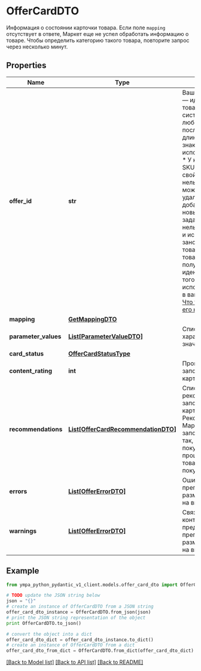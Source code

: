 # OfferCardDTO

Информация о состоянии карточки товара.  Если поле `mapping` отсутствует в ответе, Маркет еще не успел обработать информацию о товаре. Чтобы определить категорию такого товара, повторите запрос через несколько минут. 

## Properties
Name | Type | Description | Notes
------------ | ------------- | ------------- | -------------
**offer_id** | **str** | Ваш SKU — идентификатор товара в вашей системе.  Разрешена любая последовательность длиной до 255 знаков.  Правила использования SKU:  * У каждого товара SKU должен быть свой.  * SKU товара нельзя менять — можно только удалить товар и добавить заново с новым SKU.  * Уже заданный SKU нельзя освободить и использовать заново для другого товара. Каждый товар должен получать новый идентификатор, до того никогда не использовавшийся в вашем каталоге.  [Что такое SKU и как его назначать](https://yandex.ru/support/marketplace/assortment/add/index.html#fields)  | 
**mapping** | [**GetMappingDTO**](GetMappingDTO.md) |  | [optional] 
**parameter_values** | [**List[ParameterValueDTO]**](ParameterValueDTO.md) | Список характеристик с их значениями.  | [optional] 
**card_status** | [**OfferCardStatusType**](OfferCardStatusType.md) |  | [optional] 
**content_rating** | **int** | Процент заполненности карточки. | [optional] 
**recommendations** | [**List[OfferCardRecommendationDTO]**](OfferCardRecommendationDTO.md) | Список рекомендаций к заполнению карточки.  Рекомендации Маркета помогают заполнять карточку так, чтобы покупателям было проще найти ваш товар и решиться на покупку.  | [optional] 
**errors** | [**List[OfferErrorDTO]**](OfferErrorDTO.md) | Ошибки в контенте, препятствующие размещению товара на витрине. | [optional] 
**warnings** | [**List[OfferErrorDTO]**](OfferErrorDTO.md) | Связанные с контентом предупреждения, не препятствующие размещению товара на витрине. | [optional] 

## Example

```python
from ympa_python_pydantic_v1_client.models.offer_card_dto import OfferCardDTO

# TODO update the JSON string below
json = "{}"
# create an instance of OfferCardDTO from a JSON string
offer_card_dto_instance = OfferCardDTO.from_json(json)
# print the JSON string representation of the object
print OfferCardDTO.to_json()

# convert the object into a dict
offer_card_dto_dict = offer_card_dto_instance.to_dict()
# create an instance of OfferCardDTO from a dict
offer_card_dto_from_dict = OfferCardDTO.from_dict(offer_card_dto_dict)
```
[[Back to Model list]](../README.md#documentation-for-models) [[Back to API list]](../README.md#documentation-for-api-endpoints) [[Back to README]](../README.md)


